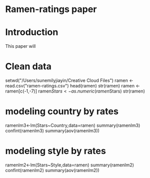 # Ramen-ratings paper
# Introduction

This paper will
# Clean data
setwd("/Users/sunemilyjiayin/Creative Cloud Files")
ramen <- read.csv("ramen-ratings.csv")
head(ramen)
str(ramen)
ramen <- ramen[c(-1,-7)]
ramen$Stars <- as.numeric(ramen$Stars)
str(ramen)
# modeling country by rates
ramenlm3<-lm(Stars~Country,data=ramen)
summary(ramenlm3)
confint(ramenlm3)
summary(aov(ramenlm3))
# modeling style by rates
ramenlm2<-lm(Stars~Style,data=ramen)
summary(ramenlm2)
confint(ramenlm2)
summary(aov(ramenlm2))
